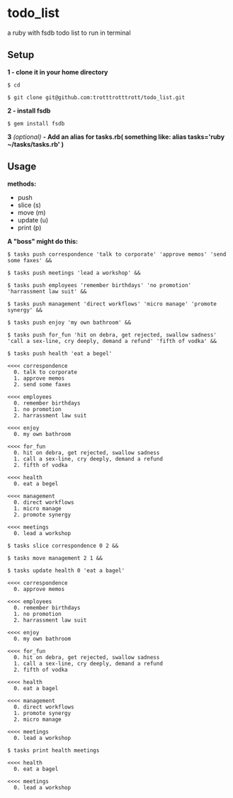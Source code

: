# todo_list

a ruby with fsdb todo list to run in terminal

## Setup

__1 - clone it in your home directory__

`$ cd`

`$ git clone git@github.com:trotttrotttrott/todo_list.git`

__2 - install fsdb__

`$ gem install fsdb`

__3__ _(optional)_ __- Add an alias for tasks.rb( something like: alias tasks='ruby ~/tasks/tasks.rb' )__

## Usage

__methods:__

- push
- slice (s)
- move (m)
- update (u)
- print (p)

__A "boss" might do this:__

`$ tasks push correspondence 'talk to corporate' 'approve memos' 'send some faxes' &&`

`$ tasks push meetings 'lead a workshop' &&`

`$ tasks push employees 'remember birthdays' 'no promotion' 'harrassment law suit' &&`

`$ tasks push management 'direct workflows' 'micro manage' 'promote synergy' &&`

`$ tasks push enjoy 'my own bathroom' &&`

`$ tasks push for_fun 'hit on debra, get rejected, swallow sadness' 'call a sex-line, cry deeply, demand a refund' 'fifth of vodka' &&`

`$ tasks push health 'eat a begel'`

```
<<<< correspondence
  0. talk to corporate
  1. approve memos
  2. send some faxes

<<<< employees
  0. remember birthdays
  1. no promotion
  2. harrassment law suit

<<<< enjoy
  0. my own bathroom

<<<< for_fun
  0. hit on debra, get rejected, swallow sadness
  1. call a sex-line, cry deeply, demand a refund
  2. fifth of vodka

<<<< health
  0. eat a begel

<<<< management
  0. direct workflows
  1. micro manage
  2. promote synergy

<<<< meetings
  0. lead a workshop
```
`$ tasks slice correspondence 0 2 &&`

`$ tasks move management 2 1 &&`

`$ tasks update health 0 'eat a bagel'`

```
<<<< correspondence
  0. approve memos

<<<< employees
  0. remember birthdays
  1. no promotion
  2. harrassment law suit

<<<< enjoy
  0. my own bathroom

<<<< for_fun
  0. hit on debra, get rejected, swallow sadness
  1. call a sex-line, cry deeply, demand a refund
  2. fifth of vodka

<<<< health
  0. eat a bagel

<<<< management
  0. direct workflows
  1. promote synergy
  2. micro manage

<<<< meetings
  0. lead a workshop
```
`$ tasks print health meetings`

```
<<<< health
  0. eat a bagel

<<<< meetings
  0. lead a workshop
```

